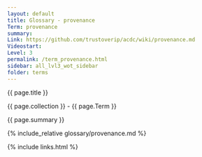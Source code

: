 ```yaml
---
layout: default
title: Glossary - provenance
Term: provenance
summary: 
Link: https://github.com/trustoverip/acdc/wiki/provenance.md
Videostart: 
Level: 3
permalink: /term_provenance.html
sidebar: all_lvl3_wot_sidebar
folder: terms
---
```


{{ page.title }}

{{ page.collection }} - {{ page.Term }}

   {{ page.summary }}

{% include_relative glossary/provenance.md %}

 {% include links.html %} 
